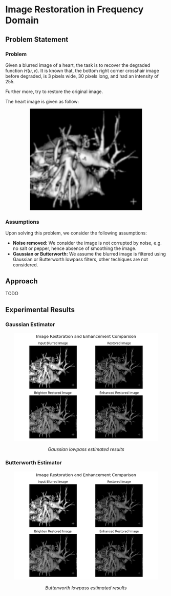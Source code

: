 # Image Restoration in Frequency Domain

## Problem Statement

### Problem
Given a blurred image of a heart, the task is to recover the degraded function $H(u,v)$. It is known that, the bottom right corner crosshair image before degraded, is 3 pixels wide, 30 pixels long, and had an intensity of 255.

Further more, try to restore the original image.

The heart image is given as follow:

<div align="center">
<img src="image/heart.jpg" alt="logo" style="width: 350px; height: auto; align: center">
</div>

### Assumptions

Upon solving this problem, we consider the following assumptions:
- <b>Noise removed:</b> We consider the image is not corrupted by noise, e.g. no salt or pepper, hence absence of smoothing the image.
- <b>Gaussian or Butterworth:</b> We assume the blurred image is filtered using Gaussian or Butterworth lowpass filters, other techiques are not considered.

## Approach

TODO

## Experimental Results

### Gaussian Estimator

<div align="center">
  <img src="image/result_gaussian.png" alt="Description" width="450"/>
  <p><em>Gaussian lowpass estimated results</em></p>
</div>

### Butterworth Estimator
<div align="center">
  <img src="image/result_butterworth.png" alt="Description" width="450"/>
  <p><em>Butterworth lowpass estimated results</em></p>
</div>